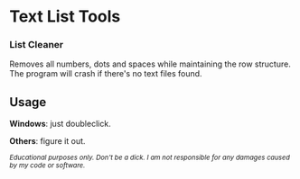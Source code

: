 # Text List Tools
### List Cleaner
Removes all numbers, dots and spaces while maintaining the row structure. The program will crash if there's no text files found.


## Usage
**Windows**: just doubleclick.


**Others**: figure it out.





<sub>_Educational purposes only. Don't be a dick. I am not responsible for any damages caused by my code or software._</sub>
